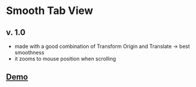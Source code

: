 # Smooth Tab View
## v. 1.0
* made with a good combination of Transform Origin and Translate -> best smoothness
* it zooms to mouse position when scrolling
## [Demo](https://johnny-the-progger.github.io/Smooth-Tab-View/)
